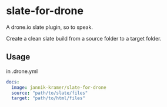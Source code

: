 # slate-for-drone

A drone.io slate plugin, so to speak.

Create a clean slate build from a source folder to a target folder.

## Usage

in .drone.yml

```yaml
docs:
  image: jannik-kramer/slate-for-drone
  source: "path/to/slate/files"
  target: "path/to/html/files"
```
